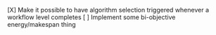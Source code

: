   [X] Make it possible to have algorithm selection triggered whenever a workflow level completes
  [ ] Implement some bi-objective energy/makespan thing
